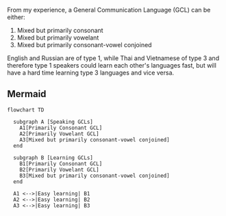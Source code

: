 From my experience, a General Communication Language (GCL) can be either:

1. Mixed but primarily consonant
1. Mixed but primarily vowelant
1. Mixed but primarily consonant-vowel conjoined

English and Russian are of type 1, while Thai and Vietnamese of type 3 and therefore type 1 speakers could learn each other's languages fast, but will have a hard time learning type 3 languages and vice versa.

## Mermaid

```mermaid
flowchart TD

  subgraph A [Speaking GCLs]
    A1[Primarily Consonant GCL]
    A2[Primarily Vowelant GCL]
    A3[Mixed but primarily consonant-vowel conjoined]
  end

  subgraph B [Learning GCLs]
    B1[Primarily Consonant GCL]
    B2[Primarily Vowelant GCL]
    B3[Mixed but primarily consonant-vowel conjoined]
  end

  A1 <-->|Easy learning| B1
  A2 <-->|Easy learning| B2
  A3 <-->|Easy learning| B3

```
